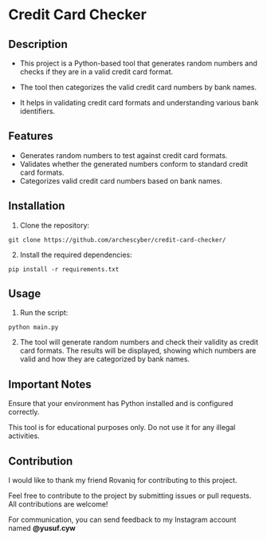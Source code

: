 # Credit Card Checker

## Description

- This project is a Python-based tool that generates random numbers and checks if they are in a valid credit card format. 

- The tool then categorizes the valid credit card numbers by bank names. 

- It helps in validating credit card formats and understanding various bank identifiers.

## Features

- Generates random numbers to test against credit card formats.
- Validates whether the generated numbers conform to standard credit card formats.
- Categorizes valid credit card numbers based on bank names.

## Installation

1. Clone the repository:

```
git clone https://github.com/archescyber/credit-card-checker/
```
2. Install the required dependencies:
```
pip install -r requirements.txt
```


## Usage

1. Run the script:
```
python main.py
```

2. The tool will generate random numbers and check their validity as credit card formats. The results will be displayed, showing which numbers are valid and how they are categorized by bank names.



## Important Notes

Ensure that your environment has Python installed and is configured correctly.

This tool is for educational purposes only. Do not use it for any illegal activities.


## Contribution

I would like to thank my friend Rovaniq for contributing to this project.

Feel free to contribute to the project by submitting issues or pull requests. All contributions are welcome!   

For communication, you can send feedback to my Instagram account named **@yusuf.cyw**
